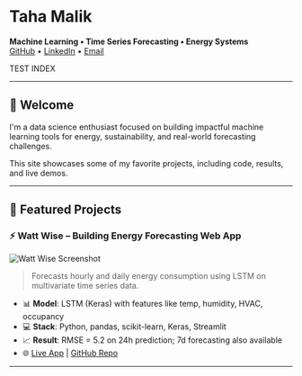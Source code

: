 # Taha Malik

**Machine Learning • Time Series Forecasting • Energy Systems**  
[GitHub](https://github.com/yourusername) • [LinkedIn](https://linkedin.com/in/yourprofile) • [Email](mailto:youremail@example.com)

TEST INDEX

---

## 👋 Welcome

I'm a data science enthusiast focused on building impactful machine learning tools for energy, sustainability, and real-world forecasting challenges.

This site showcases some of my favorite projects, including code, results, and live demos.

---

## 🚀 Featured Projects

### ⚡ Watt Wise – Building Energy Forecasting Web App

![Watt Wise Screenshot](assets/wattwise.png)

> Forecasts hourly and daily energy consumption using LSTM on multivariate time series data.

- 📊 **Model**: LSTM (Keras) with features like temp, humidity, HVAC, occupancy
- 💻 **Stack**: Python, pandas, scikit-learn, Keras, Streamlit
- 📈 **Result**: RMSE = 5.2 on 24h prediction; 7d forecasting also available
- 🌐 [Live App](https://wattwise.streamlit.app) | [GitHub Repo](https://github.com/yourusername/watt-wise)

---